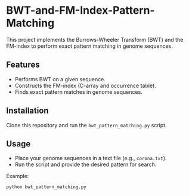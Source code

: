 # BWT-and-FM-Index-Pattern-Matching

This project implements the Burrows-Wheeler Transform (BWT) and the FM-index to perform exact pattern matching in genome sequences.

## Features
- Performs BWT on a given sequence.
- Constructs the FM-index (C-array and occurrence table).
- Finds exact pattern matches in genome sequences.

## Installation
Clone this repository and run the `bwt_pattern_matching.py` script.

## Usage
- Place your genome sequences in a text file (e.g., `corona.txt`).
- Run the script and provide the desired pattern for search.

Example:
```bash
python bwt_pattern_matching.py
